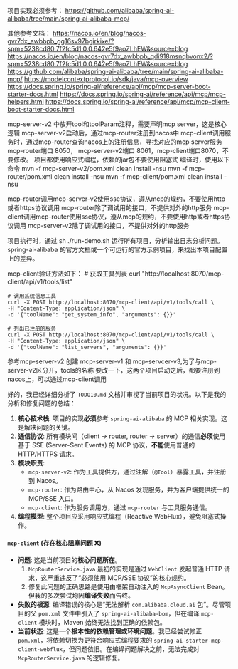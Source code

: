 项目实现必须参考： https://github.com/alibaba/spring-ai-alibaba/tree/main/spring-ai-alibaba-mcp/ 


其他参考文档：
https://nacos.io/en/blog/nacos-gvr7dx_awbbpb_gg16sv97bgirkixe/?spm=5238cd80.7f2fc5d1.0.0.642e5f9aoZLhEW&source=blog
https://nacos.io/en/blog/nacos-gvr7dx_awbbpb_qdi918msnqbvonx2/?spm=5238cd80.7f2fc5d1.0.0.642e5f9aoZLhEW&source=blog
https://github.com/alibaba/spring-ai-alibaba/tree/main/spring-ai-alibaba-mcp/ 
https://modelcontextprotocol.io/sdk/java/mcp-overview
https://docs.spring.io/spring-ai/reference/api/mcp/mcp-server-boot-starter-docs.html
https://docs.spring.io/spring-ai/reference/api/mcp/mcp-helpers.html
https://docs.spring.io/spring-ai/reference/api/mcp/mcp-client-boot-starter-docs.html


mcp-server-v2 中放开tool和toolParam注释，需要声明mcp server，这是核心逻辑
mcp-server-v2启动后，通过mcp-router注册到nacos中
mcp-client调用服务时，通过mcp-router查询nacos上的注册信息，寻找对应的mcp server服务
mcp-router端口 8050， mcp-server-v2端口 8061，mcp-client端口8070，不要修改。 
项目都使用响应式编程，依赖的jar包不要使用阻塞式
编译时，使用以下命令
    mvn -f mcp-server-v2/pom.xml clean install -nsu
    mvn -f mcp-router/pom.xml clean install -nsu
    mvn -f mcp-client/pom.xml clean install -nsu

mcp-router调用mcp-server-v2使用sse协议，遵从mcp的规约，不要使用http或者https协议调用
mcp-router除了调试用的接口，不提供对外的http服务
mcp-client调用mcp-router使用sse协议，遵从mcp的规约，不要使用http或者https协议调用
mcp-server-v2除了调试用的接口，不提供对外的http服务

项目执行时，通过 sh ./run-demo.sh 运行所有项目，分析输出日志分析问题。
spring-ai-alibaba 的官方文档或一个可运行的官方示例项目，来找出本项目配置上的差异。

mcp-client验证方法如下：
    # 获取工具列表
    curl "http://localhost:8070/mcp-client/api/v1/tools/list"

    # 调用系统信息工具
    curl -X POST http://localhost:8070/mcp-client/api/v1/tools/call \
    -H "Content-Type: application/json" \
    -d '{"toolName": "get_system_info", "arguments": {}}'

    # 列出已注册的服务
    curl -X POST http://localhost:8070/mcp-client/api/v1/tools/call \
    -H "Content-Type: application/json" \
    -d '{"toolName": "list_servers", "arguments": {}}'


参考mcp-server-v2 创建 mcp-server-v1 和 mcp-servcer-v3,为了与mcp-server-v2区分开，tools的名称 要改一下，这两个项目启动之后，都要注册到 nacos上，可以通过mcp-client调用


好的，我已经详细分析了 `TODO10.md` 文档并审视了当前项目的状况。以下是我的分析和修复问题的总结：

1.  **核心技术栈**: 项目的实现**必须**参考 `spring-ai-alibaba` 的 MCP 相关实现。这是解决问题的关键。
2.  **通信协议**: 所有模块间（client -> router, router -> server）的通信**必须**使用基于 SSE (Server-Sent Events) 的 MCP 协议，**不能**使用普通的 HTTP/HTTPS 请求。
3.  **模块职责**:
    *   `mcp-server-v2`: 作为工具提供方，通过注解（`@Tool`）暴露工具，并注册到 Nacos。
    *   `mcp-router`: 作为路由中心，从 Nacos 发现服务，并为客户端提供统一的 MCP/SSE 入口。
    *   `mcp-client`: 作为服务调用方，通过 `mcp-router` 与工具服务通信。
4.  **编程模型**: 整个项目应采用响应式编程（Reactive WebFlux），避免阻塞式操作。


#### `mcp-client` (存在核心阻塞问题 ❌)
*   **问题**: 这是当前项目的**核心问题所在**。
    1.  `McpRouterService.java` 最初的实现是通过 `WebClient` 发起普通 HTTP 请求，这严重违反了“必须使用 MCP/SSE 协议”的核心规约。
    2.  修复此问题的正确思路是使用由框架自动注入的 `McpAsyncClient` Bean。但我的多次尝试均因**编译失败**而告终。
*   **失败的根源**: 编译错误的核心是“无法解析 `com.alibaba.cloud.ai` 包”。尽管项目的父 `pom.xml` 文件中引入了 `spring-ai-alibaba-bom`，但在编译 `mcp-client` 模块时，Maven 始终无法找到正确的依赖包。
*   **当前状态**: 这是一个**根本性的依赖管理或环境问题**。我已经尝试修正 `pom.xml`，将依赖切换为更符合响应式编程要求的 `spring-ai-starter-mcp-client-webflux`，但问题依旧。在编译问题解决之前，无法完成对 `McpRouterService.java` 的逻辑修复。

